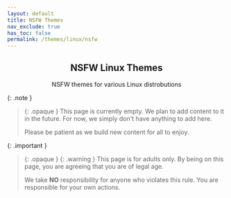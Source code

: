 ```yaml
---
layout: default
title: NSFW Themes
nav_exclude: true
has_toc: false
permalink: /themes/linux/nsfw
---
```


<div class="card">
<div class="container">
<h2 class="text-small" style="text-align:center">NSFW Linux Themes</h2>
<p class="text-small" style="text-align:center">NSFW themes for various Linux distrobutions</p>
</div>
</div>

{: .note }
> {: .opaque }
> This page is currently empty. We plan to add content to it in the future. For now, we simply don't have anything to add here.
>
> Please be patient as we build new content for all to enjoy.


{: .important }
> {: .opaque }
> {: .warning }
> This page is for adults only. By being on this page, you are agreeing that you are of legal age.
>
> We take **NO** responsibility for anyone who violates this rule. You are responsible for your own actions.